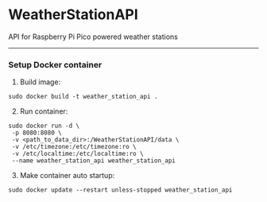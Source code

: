 # WeatherStationAPI

API for Raspberry Pi Pico powered weather stations

---

### Setup Docker container
   1. Build image: 
   ```
   sudo docker build -t weather_station_api .
   ```
   2. Run container:
   ```
   sudo docker run -d \
    -p 8080:8080 \
    -v <path_to_data_dir>:/WeatherStationAPI/data \
    -v /etc/timezone:/etc/timezone:ro \
    -v /etc/localtime:/etc/localtime:ro \
    --name weather_station_api weather_station_api
   ```
   3. Make container auto startup:
   ```
   sudo docker update --restart unless-stopped weather_station_api
   ```
